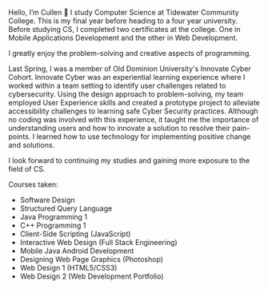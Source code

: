 Hello, I’m Cullen 👋
I study Computer Science at Tidewater Community College. This is my final year before heading to a four year university. 
Before studying CS, I completed two certificates at the college. One in Mobile Applications Development and 
the other in Web Development. 

I greatly enjoy the problem-solving and creative aspects of programming. 

Last Spring, I was a member of Old Dominion University's Innovate Cyber Cohort.
Innovate Cyber was an experiential learning experience where I worked within a team setting to identify user challenges related to cybersecurity. Using the design approach to problem-solving, my team employed User Experience skills and created a prototype project to alleviate accessibility challenges to learning safe Cyber Security practices. Although no coding was involved with this experience, it taught me the importance of understanding users and how to innovate a solution to resolve their pain-points. I learned how to use technology for implementing positive change and solutions.

I look forward to continuing my studies and gaining more exposure to the field of CS. 

  
Courses taken:
- Software Design
- Structured Query Language
- Java Programming 1
- C++ Programming 1
- Client-Side Scripting (JavaScript)
- Interactive Web Design (Full Stack Engineering)
- Mobile Java Android Development
- Designing Web Page Graphics (Photoshop)
- Web Design 1 (HTML5/CSS3)
- Web Design 2 (Web Development Portfolio)


